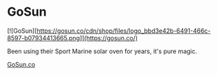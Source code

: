 # GoSun

[![GoSun][https://gosun.co/cdn/shop/files/logo_bbd3e42b-6491-466c-8597-b07934413665.png]](https://gosun.co/)

Been using their Sport Marine solar oven for years, it's pure magic.

[GoSun.co](https://gosun.co/)
